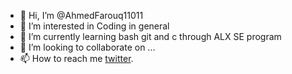 - 👋 Hi, I’m @AhmedFarouq11011
- 👀 I’m interested in Coding in general
- 🌱 I’m currently learning bash git and c through ALX SE program
- 💞️ I’m looking to collaborate on ...
- 📫 How to reach me [twitter](https://twitter.com/__AhmedFarouq__).

<!---
AhmedFarouq11011/AhmedFarouq11011 is a ✨ special ✨ repository because its `README.md` (this file) appears on your GitHub profile.
You can click the Preview link to take a look at your changes.
--->
